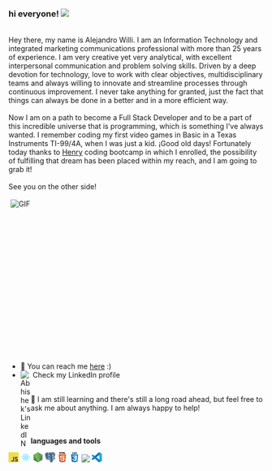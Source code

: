 ### hi everyone! <img src="https://media.giphy.com/media/hvRJCLFzcasrR4ia7z/giphy.gif" width="25px">
<br />
Hey there, my name is Alejandro Willi. I am an Information Technology and integrated marketing communications professional with more than 25 years of experience. I am very creative yet very analytical, with excellent interpersonal communication and problem solving skills. Driven by a deep devotion for technology, love to work with clear objectives, multidisciplinary teams and always willing to innovate and streamline processes through continuous improvement. I never take anything for granted, just the fact that things can always be done in a better and in a more efficient way.<br />
<br />
Now I am on a path to become a Full Stack Developer and to be a part of this incredible universe that is programming, which is something I've always wanted. I remember coding my first video games in Basic in a Texas Instruments TI-99/4A, when I was just a kid. ¡Good old days! Fortunately today thanks to <a href="https://www.soyhenry.com/" target:"_blank">Henry</a> coding bootcamp in which I enrolled, the possibility of fulfilling that dream has been placed within my reach, and I am going to grab it!<br />
<br />
See you on the other side!<br />
<br />

  <img align="right" alt="GIF" src="https://github.com/abhisheknaiidu/abhisheknaiidu/blob/master/code.gif?raw=true" width="500" height="320" />
  
- 💼 You can reach me [here](mailto:alejandro.willi@gmail.com) :)
- <a href="https://www.linkedin.com/in/alejandro-willi/">
  <img align="left" alt="Abhishek's LinkedIN" width="20px" src="https://raw.githubusercontent.com/peterthehan/peterthehan/master/assets/linkedin.svg" /></a>&nbsp;Check my LinkedIn profile <br />
<br />
💬 I am still learning and there's still a long road ahead, but feel free to ask me about anything. I am always happy to help!<br />
<br />
<br />

**languages and tools**  

<code><img height="20" src="https://raw.githubusercontent.com/github/explore/80688e429a7d4ef2fca1e82350fe8e3517d3494d/topics/javascript/javascript.png"></code>
<code><img height="20" src="https://raw.githubusercontent.com/github/explore/80688e429a7d4ef2fca1e82350fe8e3517d3494d/topics/react/react.png"></code>
<code><img height="20" src="https://raw.githubusercontent.com/github/explore/80688e429a7d4ef2fca1e82350fe8e3517d3494d/topics/nodejs/nodejs.png"></code>
<code><img height="20" src="https://raw.githubusercontent.com/github/explore/80688e429a7d4ef2fca1e82350fe8e3517d3494d/topics/postgresql/postgresql.png"></code>
<code><img height="20" src="https://raw.githubusercontent.com/github/explore/80688e429a7d4ef2fca1e82350fe8e3517d3494d/topics/html/html.png"></code>
<code><img height="20" src="https://raw.githubusercontent.com/github/explore/80688e429a7d4ef2fca1e82350fe8e3517d3494d/topics/css/css.png"></code>
<code><img height="20" src="https://raw.githubusercontent.com/jmnote/z-icons/master/svg/git.svg"></code>
<code><img height="20" src="https://raw.githubusercontent.com/github/explore/80688e429a7d4ef2fca1e82350fe8e3517d3494d/topics/visual-studio-code/visual-studio-code.png"></code>
